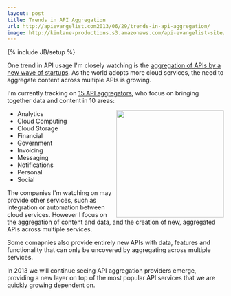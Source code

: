 ```yaml
---
layout: post
title: Trends in API Aggregation
url: http://apievangelist.com2013/06/29/trends-in-api-aggregation/
image: http://kinlane-productions.s3.amazonaws.com/api-evangelist-site/blog/aggregation-trend.png
---
```

{% include JB/setup %}
<p>
     One trend in API usage I'm closely watching is the <a title="API Aggregation" href="http://aggregation.apievangelist.com">aggregation of APIs by a new wave of startups</a>. As the world adopts more cloud services, the need to aggregate content across multiple APIs is growing.
</p>
<p>
     I'm currently tracking on <a title="API Aggregation" href="http://aggregation.apievangelist.com">15 API aggregators</a>, who focus on bringing together data and content in 10 areas:
</p>
<p>
     <a title="API Aggregation" href="http://aggregation.apievangelist.com"><img src="https://s3.amazonaws.com/kinlane-productions/api-evangelist/trends/aggregation-trend.png"  width="250" align="right" /></a>
</p>
<ul>
     <li>Analytics
     </li>
     <li>Cloud Computing
     </li>
     <li>Cloud Storage
     </li>
     <li>Financial
     </li>
     <li>Government
     </li>
     <li>Invoicing
     </li>
     <li>Messaging
     </li>
     <li>Notifications
     </li>
     <li>Personal
     </li>
     <li>Social
     </li>
</ul>
<p>
     The companies I'm watching on may provide other services, such as integration or automation between cloud services. However I focus on the aggregation of content and data, and the creation of new, aggregated APIs across multiple services.
</p>
<p>
     Some comapnies also provide entirely new APIs with data, features and functionality that can only be uncovered by aggregating across multiple services.
</p>
<p>
     In 2013 we will continue seeing API aggregation providers emerge, providing a new layer on top of the most popular API services that we are quickly growing dependent on.
</p>
